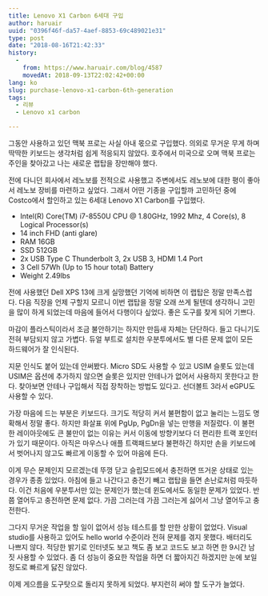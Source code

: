 ```yaml
---
title: Lenovo X1 Carbon 6세대 구입
author: haruair
uuid: "0396f46f-da57-4aef-8853-69c489021e31"
type: post
date: "2018-08-16T21:42:33"
history:
  - 
    from: https://www.haruair.com/blog/4587
    movedAt: 2018-09-13T22:02:42+00:00
lang: ko
slug: purchase-lenovo-x1-carbon-6th-generation
tags:
  - 리뷰
  - Lenovo x1 carbon

---
```

그동안 사용하고 있던 맥북 프로는 사실 아내 몫으로 구입했다. 의외로 무거운 무게 하며 딱딱한 키보드는 생각처럼 쉽게 적응되지 않았다. 호주에서 미국으로 오며 맥북 프로는 주인을 찾아갔고 나는 새로운 랩탑을 장만해야 했다.

전에 다니던 회사에서 레노보를 전적으로 사용했고 주변에서도 레노보에 대한 평이 좋아서 레노보 장비를 마련하고 싶었다. 그래서 어떤 기종을 구입할까 고민하던 중에 Costco에서 할인하고 있는 6세대 Lenovo X1 Carbon를 구입했다.

  * Intel(R) Core(TM) i7-8550U CPU @ 1.80GHz, 1992 Mhz, 4 Core(s), 8 Logical Processor(s)
  * 14 inch FHD (anti glare)
  * RAM 16GB
  * SSD 512GB
  * 2x USB Type C Thunderbolt 3, 2x USB 3, HDMI 1.4 Port
  * 3 Cell 57Wh (Up to 15 hour total) Battery
  * Weight 2.49lbs

전에 사용했던 Dell XPS 13에 크게 실망했던 기억에 비하면 이 랩탑은 정말 만족스럽다. 다음 직장을 언제 구할지 모르니 이번 랩탑을 정말 오래 쓰게 될텐데 생각하니 고민을 많이 하게 되었는데 마음에 들어서 다행이다 싶었다. 좋은 도구를 찾게 되어 기쁘다.

마감이 플라스틱이라서 조금 불안하기는 하지만 만듬새 자체는 단단하다. 들고 다니기도 전혀 부담되지 않고 가볍다. 듀얼 부트로 설치한 우분투에서도 별 다른 문제 없이 모든 하드웨어가 잘 인식된다.

지문 인식도 붙어 있는데 안써봤다. Micro SD도 사용할 수 있고 USIM 슬롯도 있는데 USIM은 옵션에 추가하지 않으면 슬롯은 있지만 안테나가 없어서 사용하지 못한다고 한다. 찾아보면 안테나 구입해서 직접 장착하는 방법도 있다고. 선더볼트 3라서 eGPU도 사용할 수 있다.

가장 마음에 드는 부분은 키보드다. 크기도 적당히 커서 불편함이 없고 눌리는 느낌도 명확해서 정말 좋다. 하지만 화살표 위에 PgUp, PgDn을 넣는 만행을 저질렀다. 이 불편한 레이아웃에도 큰 불만이 없는 이유는 커서 이동에 방향키보다 더 편리한 트랙 포인터가 있기 때문이다. 아직은 마우스나 애플 트랙패드보다 불편하긴 하지만 손을 키보드에서 벗어나지 않고도 빠르게 이동할 수 있어 마음에 든다.

이게 무슨 문제인지 모르겠는데 뚜껑 닫고 슬립모드에서 충전하면 뜨거운 상태로 있는 경우가 종종 있었다. 아침에 들고 나간다고 충전기 빼고 랩탑을 들면 손난로처럼 따듯하다. 이건 처음에 우분투서만 있는 문제인가 했는데 윈도에서도 동일한 문제가 있었다. 반 쯤 열어두고 충전하면 문제 없다. 가끔 그러는데 가끔 그러는게 싫어서 그냥 열어두고 충전한다.

그다지 무거운 작업을 할 일이 없어서 성능 테스트를 할 만한 상황이 없었다. Visual studio를 사용하고 있어도 hello world 수준이라 전혀 문제를 겪지 못했다. 배터리도 나쁘지 않다. 적당한 밝기로 인터넷도 보고 책도 좀 보고 코드도 보고 하면 한 9시간 남짓 사용할 수 있었다. 좀 더 성능이 중요한 작업을 하면 더 짧아지긴 하겠지만 눈에 보일 정도로 빠르게 닳진 않았다.

이제 게으름을 도구탓으로 돌리지 못하게 되었다. 부지런히 써야 할 도구가 늘었다.